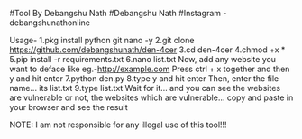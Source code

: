#Tool By Debangshu Nath
#Debangshu Nath
#Instagram - debangshunathonline

Usage- 
1.pkg install python git nano -y
2.git clone https://github.com/debangshunath/den-4cer
3.cd den-4cer
4.chmod +x *
5.pip install -r requirements.txt
6.nano list.txt
Now, add any website you want to deface like eg.-http://example.com
Press ctrl + x together and then y and hit enter
7.python den.py
8.type y and hit enter
Then, enter the file name... its list.txt
9.type list.txt
Wait for it... and you can see the websites are vulnerable or not, the websites which are vulnerable... copy and paste in your browser and see the result

NOTE: I am not responsible for any illegal use of this tool!!!

